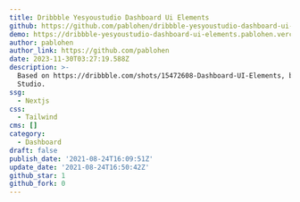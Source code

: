 ```yaml
---
title: Dribbble Yesyoustudio Dashboard Ui Elements
github: https://github.com/pablohen/dribbble-yesyoustudio-dashboard-ui-elements
demo: https://dribbble-yesyoustudio-dashboard-ui-elements.pablohen.vercel.app/
author: pablohen
author_link: https://github.com/pablohen
date: 2023-11-30T03:27:19.588Z
description: >-
  Based on https://dribbble.com/shots/15472608-Dashboard-UI-Elements, by YesYou
  Studio.
ssg:
  - Nextjs
css:
  - Tailwind
cms: []
category:
  - Dashboard
draft: false
publish_date: '2021-08-24T16:09:51Z'
update_date: '2021-08-24T16:50:42Z'
github_star: 1
github_fork: 0
---
```

